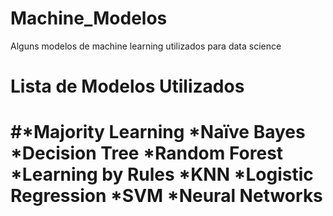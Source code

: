 # Machine_Modelos
Alguns modelos de machine learning utilizados para data science
<H1>Lista de Modelos Utilizados<H1>
#*Majority Learning *Naïve Bayes
  *Decision Tree *Random Forest *Learning by Rules *KNN *Logistic Regression *SVM *Neural Networks  

